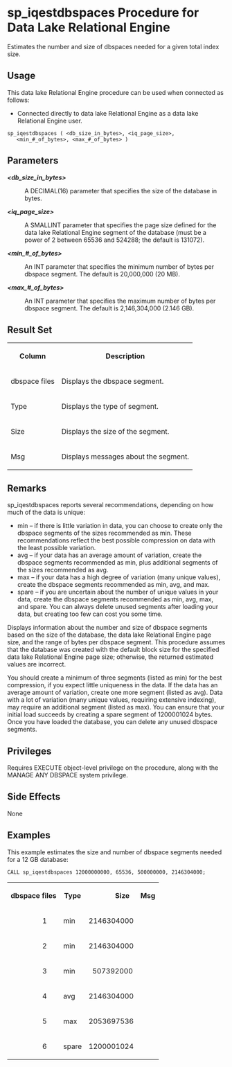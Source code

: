 <!-- loioa5a65d4e84f21015a001ad34c7f759fe -->

# sp\_iqestdbspaces Procedure for Data Lake Relational Engine

Estimates the number and size of dbspaces needed for a given total index size.



<a name="loioa5a65d4e84f21015a001ad34c7f759fe__section_umy_gqn_14b"/>

## Usage

This data lake Relational Engine procedure can be used when connected as follows:

-   Connected directly to data lake Relational Engine as a data lake Relational Engine user.



```
sp_iqestdbspaces ( <db_size_in_bytes>, <iq_page_size>,
   <min_#_of_bytes>, <max_#_of_bytes> )
```



<a name="loioa5a65d4e84f21015a001ad34c7f759fe__section_kck_hnz_mbb"/>

## Parameters


<dl>
<dt><b>

*<db\_size\_in\_bytes\>*

</b></dt>
<dd>

A DECIMAL\(16\) parameter that specifies the size of the database in bytes.



</dd><dt><b>

*<iq\_page\_size\>*

</b></dt>
<dd>

A SMALLINT parameter that specifies the page size defined for the data lake Relational Engine segment of the database \(must be a power of 2 between 65536 and 524288; the default is 131072\).



</dd><dt><b>

*<min\_\#\_of\_bytes\>*

</b></dt>
<dd>

An INT parameter that specifies the minimum number of bytes per dbspace segment. The default is 20,000,000 \(20 MB\).



</dd><dt><b>

*<max\_\#\_of\_bytes\>*

</b></dt>
<dd>

An INT parameter that specifies the maximum number of bytes per dbspace segment. The default is 2,146,304,000 \(2.146 GB\).



</dd>
</dl>



<a name="loioa5a65d4e84f21015a001ad34c7f759fe__section_mxk_4p1_vzb"/>

## Result Set


<table>
<tr>
<th valign="top">

Column

</th>
<th valign="top">

Description

</th>
</tr>
<tr>
<td valign="top">

dbspace files

</td>
<td valign="top">

Displays the dbspace segment.

</td>
</tr>
<tr>
<td valign="top">

Type

</td>
<td valign="top">

Displays the type of segment.

</td>
</tr>
<tr>
<td valign="top">

Size

</td>
<td valign="top">

Displays the size of the segment.

</td>
</tr>
<tr>
<td valign="top">

Msg

</td>
<td valign="top">

Displays messages about the segment.

</td>
</tr>
</table>



<a name="loioa5a65d4e84f21015a001ad34c7f759fe__iq_refbb_1554"/>

## Remarks

sp\_iqestdbspaces reports several recommendations, depending on how much of the data is unique:

-   min – if there is little variation in data, you can choose to create only the dbspace segments of the sizes recommended as min. These recommendations reflect the best possible compression on data with the least possible variation.
-   avg – if your data has an average amount of variation, create the dbspace segments recommended as min, plus additional segments of the sizes recommended as avg.
-   max – if your data has a high degree of variation \(many unique values\), create the dbspace segments recommended as min, avg, and max.
-   spare – if you are uncertain about the number of unique values in your data, create the dbspace segments recommended as min, avg, max, and spare. You can always delete unused segments after loading your data, but creating too few can cost you some time.

Displays information about the number and size of dbspace segments based on the size of the database, the data lake Relational Engine page size, and the range of bytes per dbspace segment. This procedure assumes that the database was created with the default block size for the specified data lake Relational Engine page size; otherwise, the returned estimated values are incorrect.

You should create a minimum of three segments \(listed as min\) for the best compression, if you expect little uniqueness in the data. If the data has an average amount of variation, create one more segment \(listed as avg\). Data with a lot of variation \(many unique values, requiring extensive indexing\), may require an additional segment \(listed as max\). You can ensure that your initial load succeeds by creating a spare segment of 1200001024 bytes. Once you have loaded the database, you can delete any unused dbspace segments.



<a name="loioa5a65d4e84f21015a001ad34c7f759fe__iq_refbb_1552"/>

## Privileges

Requires EXECUTE object-level privilege on the procedure, along with the MANAGE ANY DBSPACE system privilege.



## Side Effects

None



<a name="loioa5a65d4e84f21015a001ad34c7f759fe__section_yh2_12f_nbb"/>

## Examples

This example estimates the size and number of dbspace segments needed for a 12 GB database:

```
CALL sp_iqestdbspaces 12000000000, 65536, 500000000, 2146304000;
```


<table>
<tr>
<th valign="top" rowspan="1">

dbspace files

</th>
<th valign="top" rowspan="1">

Type

</th>
<th valign="top" rowspan="1">

            Size

</th>
<th valign="top" rowspan="1">

Msg

</th>
</tr>
<tr>
<td valign="top" rowspan="1">

                 1

</td>
<td valign="top" rowspan="1">

min

</td>
<td valign="top" rowspan="1">

2146304000

</td>
<td valign="top" rowspan="1">



</td>
</tr>
<tr>
<td valign="top" rowspan="1">

                 2

</td>
<td valign="top" rowspan="1">

min

</td>
<td valign="top" rowspan="1">

2146304000

</td>
<td valign="top" rowspan="1">



</td>
</tr>
<tr>
<td valign="top" rowspan="1">

                 3

</td>
<td valign="top" rowspan="1">

min

</td>
<td valign="top" rowspan="1">

  507392000

</td>
<td valign="top" rowspan="1">



</td>
</tr>
<tr>
<td valign="top" rowspan="1">

                 4

</td>
<td valign="top" rowspan="1">

avg

</td>
<td valign="top" rowspan="1">

2146304000

</td>
<td valign="top" rowspan="1">



</td>
</tr>
<tr>
<td valign="top" rowspan="1">

                 5

</td>
<td valign="top" rowspan="1">

max

</td>
<td valign="top" rowspan="1">

2053697536

</td>
<td valign="top" rowspan="1">



</td>
</tr>
<tr>
<td valign="top" rowspan="1">

                 6

</td>
<td valign="top" rowspan="1">

spare

</td>
<td valign="top" rowspan="1">

1200001024

</td>
<td valign="top" rowspan="1">



</td>
</tr>
</table>

